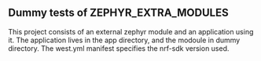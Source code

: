 ## Dummy tests of ZEPHYR_EXTRA_MODULES

This project consists of an external zephyr module and an application using it.
The application lives in the app directory, and the modoule in dummy directory.
The west.yml manifest specifies the nrf-sdk version used.
